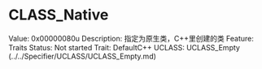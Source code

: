 # CLASS_Native

Value: 0x00000080u
Description: 指定为原生类，C++里创建的类
Feature: Traits
Status: Not started
Trait: DefaultC++
UCLASS: UCLASS_Empty (../../Specifier/UCLASS/UCLASS_Empty.md)